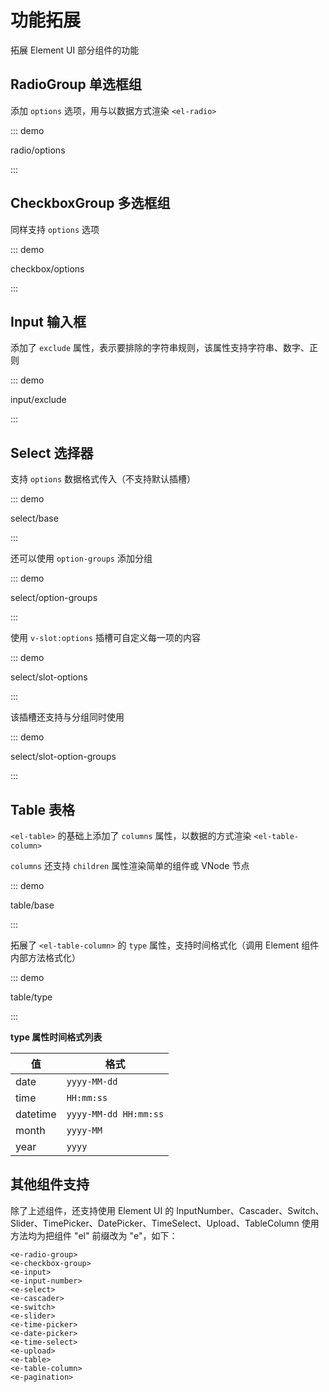 # 功能拓展

拓展 Element UI 部分组件的功能

## RadioGroup 单选框组

添加 `options` 选项，用与以数据方式渲染 `<el-radio>`

::: demo

radio/options

:::

## CheckboxGroup 多选框组

同样支持 `options` 选项

::: demo

checkbox/options

:::

## Input 输入框

添加了 `exclude` 属性，表示要排除的字符串规则，该属性支持字符串、数字、正则

::: demo

input/exclude

:::

## Select 选择器

支持 `options` 数据格式传入（不支持默认插槽）

::: demo

select/base

:::

还可以使用 `option-groups` 添加分组

::: demo

select/option-groups

:::

使用 `v-slot:options` 插槽可自定义每一项的内容

::: demo

select/slot-options

:::

该插槽还支持与分组同时使用

::: demo

select/slot-option-groups

:::

## Table 表格

`<el-table>` 的基础上添加了 `columns` 属性，以数据的方式渲染 `<el-table-column>`

`columns` 还支持 `children` 属性渲染简单的组件或 VNode 节点

::: demo

table/base

:::

拓展了 `<el-table-column>` 的 `type` 属性，支持时间格式化（调用 Element 组件内部方法格式化）

::: demo

table/type

:::

**type 属性时间格式列表**

| 值       | 格式                  |
| -------- | --------------------- |
| date     | `yyyy-MM-dd`          |
| time     | `HH:mm:ss`            |
| datetime | `yyyy-MM-dd HH:mm:ss` |
| month    | `yyyy-MM`             |
| year     | `yyyy`                |

## 其他组件支持

除了上述组件，还支持使用 Element UI 的 InputNumber、Cascader、Switch、Slider、TimePicker、DatePicker、TimeSelect、Upload、TableColumn 使用方法均为把组件 "el" 前缀改为 "e"，如下：

```vue
<e-radio-group>
<e-checkbox-group>
<e-input>
<e-input-number>
<e-select>
<e-cascader>
<e-switch>
<e-slider>
<e-time-picker>
<e-date-picker>
<e-time-select>
<e-upload>
<e-table>
<e-table-column>
<e-pagination>
```

<script setup lang="ts">
import RadioOptions from 'docs/demo/radio/options.vue'
import CheckboxOptions from 'docs/demo/checkbox/options.vue'
import InputExclude from 'docs/demo/input/exclude.vue'
import SelectBase from 'docs/demo/select/base.vue'
import SelectOptionGroups from 'docs/demo/select/option-groups.vue'
import SelectSlotOptions from 'docs/demo/select/slot-options.vue'
import SelectSlotOptionGroups from 'docs/demo/select/slot-option-groups.vue'
import TableBase from 'docs/demo/table/base.vue'
import TableType from 'docs/demo/table/type.vue'
</script>

<style>
.demo-input .el-input {
  max-width: 240px;
  margin-right: 20px;
}

.demo-input .el-textarea {
  max-width: 240px;
}
.demo-table .el-table table {
  margin-bottom: 0
}
.demo-table .el-table .el-button--danger {
  margin-left: 12px;
}
</style>